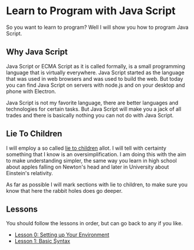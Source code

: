 # Learn to Program with Java Script

So you want to learn to program? Well I will show you how to program Java Script.

## Why Java Script

Java Script or ECMA Script as it is called formally, is a small programming 
language that is virtually everywhere. Java Script started as the language
that was used in web browsers and was used to build the web. But today 
you can find Java Script on servers with node.js and on your desktop and 
phone with Electron.

Java Script is not my favorite language, there are better languages and 
technologies for certain tasks. But Java Script will make you a jack of all
trades and there is basically nothing you can not do with Java Script. 

## Lie To Children

I will employ a so called [lie to children] allot. I will tell with 
certainty something that I know is an oversimplification. I am doing this
with the aim to make understanding simpler, the same way you learn in high school
about apples falling on Newton's head and later in University about Einstein's 
relativity.

As far as possible I will mark sections with lie to children, to make sure you
know that here the rabbit holes does go deeper.

[lie to children]: https://en.wikipedia.org/wiki/Lie-to-children

## Lessons

You should follow the lessons in order, but can go back to any if you like.

* [Lesson 0: Setting up Your Environment](0-setup.md)
* [Lesson 1: Basic Syntax](1-fizzbuzz.md)
